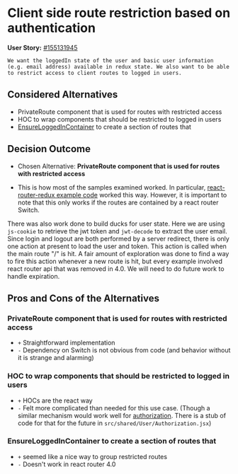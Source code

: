 # Client side route restriction based on authentication

**User Story:** [#155131945](https://www.pivotaltracker.com/story/show/155131945)

    We want the loggedIn state of the user and basic user information (e.g. email address) available in redux state. We also want to be able to restrict access to client routes to logged in users.

## Considered Alternatives

* PrivateRoute component that is used for routes with restricted access
* HOC to wrap components that should be restricted to logged in users
* [EnsureLoggedInContainer](https://medium.com/the-many/adding-login-and-authentication-sections-to-your-react-or-react-native-app-7767fd251bd1) to create a section of routes that

## Decision Outcome

* Chosen Alternative: **PrivateRoute component that is used for routes with restricted access**

* This is how most of the samples examined worked. In particular, [react-router-redux example code](https://github.com/ReactTraining/react-router/blob/master/packages/react-router-redux/examples/AuthExample.js) worked this way. However, it is important to note that this only works if the routes are contained by a react router Switch.

There was also work done to build ducks for user state. Here we are using `js-cookie` to retrieve the jwt token and `jwt-decode` to extract the user email. Since login and logout are both performed by a server redirect, there is only one action at present to load the user and token. This action is called when the main route "/" is hit. A fair amount of exploration was done to find a way to fire this action whenever a new route is hit, but every example involved react router api that was removed in 4.0. We will need to do future work to handle expiration.

## Pros and Cons of the Alternatives <!-- optional -->

### PrivateRoute component that is used for routes with restricted access

* `+` Straightforward implementation
* `-` Dependency on Switch is not obvious from code (and behavior without it is strange and alarming)

### HOC to wrap components that should be restricted to logged in users

* `+` HOCs are the react way
* `-` Felt more complicated than needed for this use case. (Though a similar mechanism would work well for [authorization](https://hackernoon.com/role-based-authorization-in-react-c70bb7641db4). There is a stub of code for that for the future in `src/shared/User/Authorization.jsx`)

### EnsureLoggedInContainer to create a section of routes that

* `+` seemed like a nice way to group restricted routes
* `-` Doesn't work in react router 4.0
